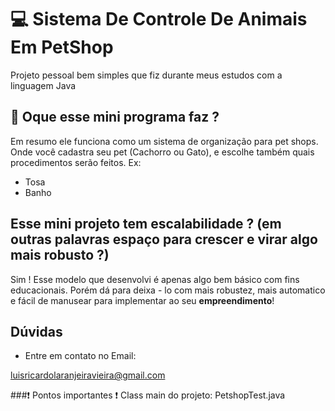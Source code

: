# 💻 Sistema De Controle De Animais Em PetShop

  Projeto pessoal bem simples que fiz durante meus estudos com a linguagem Java

## 🔎 Oque  esse mini programa faz ?

  Em resumo ele funciona como um sistema de organização para pet shops. Onde você cadastra seu pet (Cachorro ou Gato), e escolhe também quais procedimentos serão feitos.
Ex:

- Tosa
- Banho

## Esse mini projeto tem escalabilidade ? (em outras palavras espaço para crescer e virar algo mais robusto ?)

  Sim ! Esse modelo que desenvolvi é apenas algo bem básico com fins educacionais. Porém dá para deixa - lo com mais robustez, mais automatico e fácil de manusear para implementar ao seu **empreendimento**!

## Dúvidas 

- Entre em contato no Email:

[luisricardolaranjeiravieira@gmail.com](luisricardolaranjeiravieira@gmail.com)

###❗ Pontos importantes ❗
Class main do projeto: PetshopTest.java

